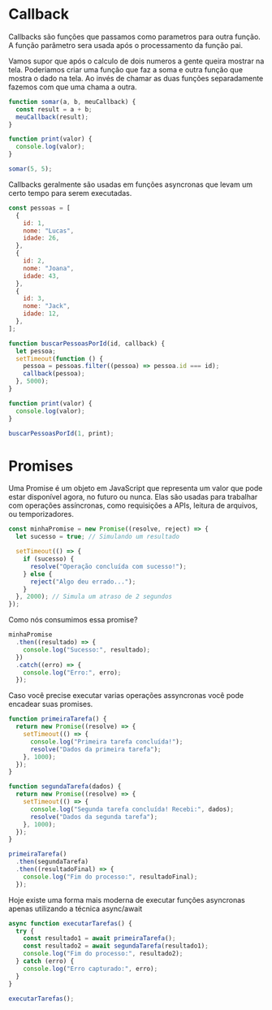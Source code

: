 # Callback

Callbacks são funções que passamos como parametros para outra função. A função parâmetro sera usada após o processamento da função pai.

Vamos supor que após o calculo de dois numeros a gente queira mostrar na tela. Poderiamos criar uma função que faz a soma e outra função que mostra o dado na tela. Ao invés de chamar as duas funções separadamente fazemos com que uma chama a outra.

```js
function somar(a, b, meuCallback) {
  const result = a + b;
  meuCallback(result);
}

function print(valor) {
  console.log(valor);
}

somar(5, 5);
```

Callbacks geralmente são usadas em funções asyncronas que levam um certo tempo para serem executadas.

```js
const pessoas = [
  {
    id: 1,
    nome: "Lucas",
    idade: 26,
  },
  {
    id: 2,
    nome: "Joana",
    idade: 43,
  },
  {
    id: 3,
    nome: "Jack",
    idade: 12,
  },
];

function buscarPessoasPorId(id, callback) {
  let pessoa;
  setTimeout(function () {
    pessoa = pessoas.filter((pessoa) => pessoa.id === id);
    callback(pessoa);
  }, 5000);
}

function print(valor) {
  console.log(valor);
}

buscarPessoasPorId(1, print);
```

# Promises

Uma Promise é um objeto em JavaScript que representa um valor que pode estar disponível agora, no futuro ou nunca. Elas são usadas para trabalhar com operações assíncronas, como requisições a APIs, leitura de arquivos, ou temporizadores.

```js
const minhaPromise = new Promise((resolve, reject) => {
  let sucesso = true; // Simulando um resultado

  setTimeout(() => {
    if (sucesso) {
      resolve("Operação concluída com sucesso!");
    } else {
      reject("Algo deu errado...");
    }
  }, 2000); // Simula um atraso de 2 segundos
});
```

Como nós consumimos essa promise?

```js
minhaPromise
  .then((resultado) => {
    console.log("Sucesso:", resultado);
  })
  .catch((erro) => {
    console.log("Erro:", erro);
  });
```

Caso você precise executar varias operações assyncronas você pode encadear suas promises.

```js
function primeiraTarefa() {
  return new Promise((resolve) => {
    setTimeout(() => {
      console.log("Primeira tarefa concluída!");
      resolve("Dados da primeira tarefa");
    }, 1000);
  });
}

function segundaTarefa(dados) {
  return new Promise((resolve) => {
    setTimeout(() => {
      console.log("Segunda tarefa concluída! Recebi:", dados);
      resolve("Dados da segunda tarefa");
    }, 1000);
  });
}

primeiraTarefa()
  .then(segundaTarefa)
  .then((resultadoFinal) => {
    console.log("Fim do processo:", resultadoFinal);
  });
```

Hoje existe uma forma mais moderna de executar funções asyncronas apenas utilizando a técnica async/await

```js
async function executarTarefas() {
  try {
    const resultado1 = await primeiraTarefa();
    const resultado2 = await segundaTarefa(resultado1);
    console.log("Fim do processo:", resultado2);
  } catch (erro) {
    console.log("Erro capturado:", erro);
  }
}

executarTarefas();
```
